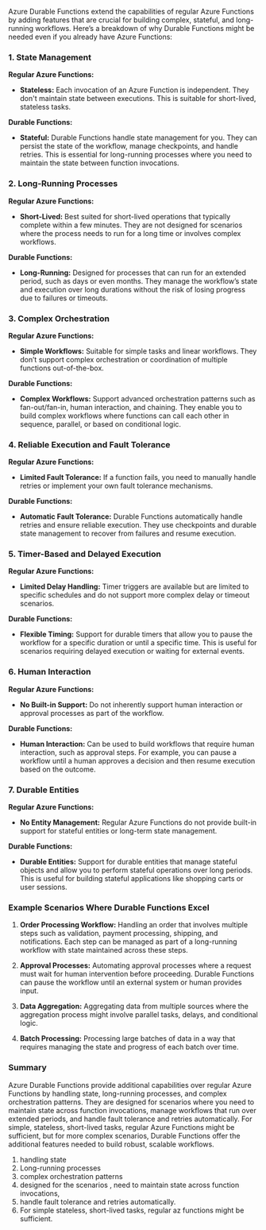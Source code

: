 Azure Durable Functions extend the capabilities of regular Azure Functions by adding features that are crucial for building complex, stateful, and long-running workflows. Here’s a breakdown of why Durable Functions might be needed even if you already have Azure Functions:

### 1. **State Management**

**Regular Azure Functions:**

- **Stateless:** Each invocation of an Azure Function is independent. They don't maintain state between executions. This is suitable for short-lived, stateless tasks.

**Durable Functions:**

- **Stateful:** Durable Functions handle state management for you. They can persist the state of the workflow, manage checkpoints, and handle retries. This is essential for long-running processes where you need to maintain the state between function invocations.

### 2. **Long-Running Processes**

**Regular Azure Functions:**

- **Short-Lived:** Best suited for short-lived operations that typically complete within a few minutes. They are not designed for scenarios where the process needs to run for a long time or involves complex workflows.

**Durable Functions:**

- **Long-Running:** Designed for processes that can run for an extended period, such as days or even months. They manage the workflow’s state and execution over long durations without the risk of losing progress due to failures or timeouts.

### 3. **Complex Orchestration**

**Regular Azure Functions:**

- **Simple Workflows:** Suitable for simple tasks and linear workflows. They don’t support complex orchestration or coordination of multiple functions out-of-the-box.

**Durable Functions:**

- **Complex Workflows:** Support advanced orchestration patterns such as fan-out/fan-in, human interaction, and chaining. They enable you to build complex workflows where functions can call each other in sequence, parallel, or based on conditional logic.

### 4. **Reliable Execution and Fault Tolerance**

**Regular Azure Functions:**

- **Limited Fault Tolerance:** If a function fails, you need to manually handle retries or implement your own fault tolerance mechanisms.

**Durable Functions:**

- **Automatic Fault Tolerance:** Durable Functions automatically handle retries and ensure reliable execution. They use checkpoints and durable state management to recover from failures and resume execution.

### 5. **Timer-Based and Delayed Execution**

**Regular Azure Functions:**

- **Limited Delay Handling:** Timer triggers are available but are limited to specific schedules and do not support more complex delay or timeout scenarios.

**Durable Functions:**

- **Flexible Timing:** Support for durable timers that allow you to pause the workflow for a specific duration or until a specific time. This is useful for scenarios requiring delayed execution or waiting for external events.

### 6. **Human Interaction**

**Regular Azure Functions:**

- **No Built-in Support:** Do not inherently support human interaction or approval processes as part of the workflow.

**Durable Functions:**

- **Human Interaction:** Can be used to build workflows that require human interaction, such as approval steps. For example, you can pause a workflow until a human approves a decision and then resume execution based on the outcome.

### 7. **Durable Entities**

**Regular Azure Functions:**

- **No Entity Management:** Regular Azure Functions do not provide built-in support for stateful entities or long-term state management.

**Durable Functions:**

- **Durable Entities:** Support for durable entities that manage stateful objects and allow you to perform stateful operations over long periods. This is useful for building stateful applications like shopping carts or user sessions.

### Example Scenarios Where Durable Functions Excel

1. **Order Processing Workflow:** Handling an order that involves multiple steps such as validation, payment processing, shipping, and notifications. Each step can be managed as part of a long-running workflow with state maintained across these steps.
    
2. **Approval Processes:** Automating approval processes where a request must wait for human intervention before proceeding. Durable Functions can pause the workflow until an external system or human provides input.
    
3. **Data Aggregation:** Aggregating data from multiple sources where the aggregation process might involve parallel tasks, delays, and conditional logic.
    
4. **Batch Processing:** Processing large batches of data in a way that requires managing the state and progress of each batch over time.
    

### Summary

Azure Durable Functions provide additional capabilities over regular Azure Functions by handling state, long-running processes, and complex orchestration patterns. They are designed for scenarios where you need to maintain state across function invocations, manage workflows that run over extended periods, and handle fault tolerance and retries automatically. For simple, stateless, short-lived tasks, regular Azure Functions might be sufficient, but for more complex scenarios, Durable Functions offer the additional features needed to build robust, scalable workflows.

1. handling state
2. Long-running processes
3. complex orchestration patterns
4. designed for the scenarios , need to maintain state across function invocations,
5. handle fault tolerance and retries automatically.
6. For simple stateless, short-lived tasks, regular az functions might be sufficient.